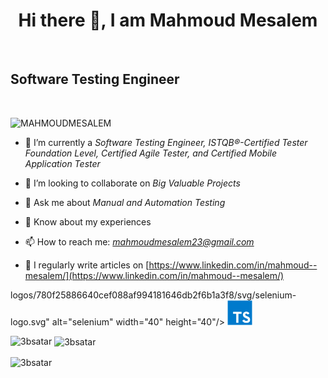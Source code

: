 <h1 align ="center"> Hi there 👋, I am Mahmoud Mesalem</h1>

<br>

<h2> Software Testing Engineer</h2>

<br>

<p align="left"> <img src="https://komarev.com/ghpvc/?username=Mahmoud-Mesalem&label=Profile%20views&color=0e75b6&style=flat" alt="MAHMOUDMESALEM" /> </p>

- 🌱 I’m currently a *Software Testing Engineer, ISTQB®-Certified Tester Foundation Level, Certified Agile Tester, and Certified Mobile Application Tester*

- 👯 I’m looking to collaborate on *Big Valuable Projects*

- 💬 Ask me about *Manual and Automation Testing*

<!--- - ⚒️ Currently working on a simple Operating system and DataMining-Algorithms-ToolKit Python package  -->

<!--- - 🤝 I’m looking for help with *Finding internship or part-time job* -->

- 📄 Know about my experiences

- 📫 How to reach me: *mahmoudmesalem23@gmail.com*

- 📝 I regularly write articles on [https://www.linkedin.com/in/mahmoud--mesalem/](https://www.linkedin.com/in/mahmoud--mesalem/)
 
logos/780f25886640cef088af994181646db2f6b1a3f8/svg/selenium-logo.svg" alt="selenium" width="40" height="40"/> </a> <a href="https://www.typescriptlang.org/" target="_blank" rel="noreferrer"> <img src="https://raw.githubusercontent.com/devicons/devicon/master/icons/typescript/typescript-original.svg" alt="typescript" width="40" height="40"/> </a> </p>

<p><img align="left" src="https://github-readme-stats.vercel.app/api/top-langs?username=3bsatar&show_icons=true&locale=en&layout=compact" alt="3bsatar" /></p>

<p>&nbsp;<img align="center" src="https://github-readme-stats.vercel.app/api?username=3bsatar&show_icons=true&locale=en" alt="3bsatar" /></p>

<p><img align="center" src="https://github-readme-streak-stats.herokuapp.com/?user=3bsatar&" alt="3bsatar" /></p>
